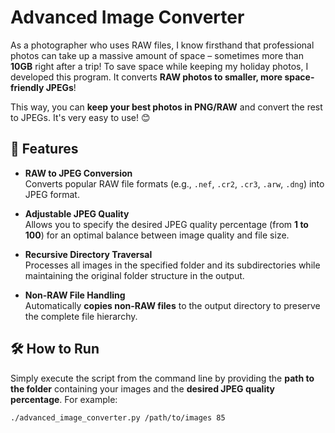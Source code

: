 # Advanced Image Converter

As a photographer who uses RAW files, I know firsthand that professional photos can take up a massive amount of space – sometimes more than **10GB** right after a trip! To save space while keeping my holiday photos, I developed this program. It converts **RAW photos to smaller, more space-friendly JPEGs**!

This way, you can **keep your best photos in PNG/RAW** and convert the rest to JPEGs. It's very easy to use! 😊

## 🚀 Features

- **RAW to JPEG Conversion**  
  Converts popular RAW file formats (e.g., `.nef`, `.cr2`, `.cr3`, `.arw`, `.dng`) into JPEG format.

- **Adjustable JPEG Quality**  
  Allows you to specify the desired JPEG quality percentage (from **1 to 100**) for an optimal balance between image quality and file size.

- **Recursive Directory Traversal**  
  Processes all images in the specified folder and its subdirectories while maintaining the original folder structure in the output.

- **Non-RAW File Handling**  
  Automatically **copies non-RAW files** to the output directory to preserve the complete file hierarchy.

## 🛠️ How to Run

Simply execute the script from the command line by providing the **path to the folder** containing your images and the **desired JPEG quality percentage**. For example:

```bash
./advanced_image_converter.py /path/to/images 85
